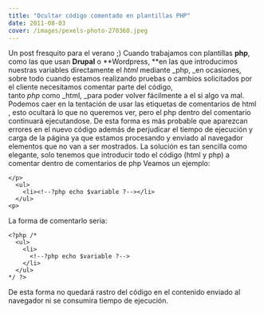```yaml
---
title: "Ocultar código comentado en plantillas PHP"
date: 2011-08-03
cover: /images/pexels-photo-270360.jpeg
---
```

Un post fresquito para el verano ;) Cuando trabajamos con plantillas **php**, como las que usan **Drupal** o **Wordpress, **en las que introducimos nuestras variables directamente el _html_ mediante _php, _en ocasiones, sobre todo cuando estamos realizando pruebas o cambios solicitados por el cliente necesitamos comentar parte del código, tanto _php_ como _html, _para poder volver fácilmente a el si algo va mal.   Podemos caer en la tentación de usar las etiquetas de comentarios de html **<!--** y **-->**, esto ocultará lo que no queremos ver, pero el php dentro del comentario continuará ejecutandose. De esta forma es más probable que aparezcan errores en el nuevo código además de perjudicar el tiempo de ejecución y carga de la página ya que estamos procesando y enviado al navegador elementos que no van a ser mostrados. La solución es tan sencilla como elegante, solo tenemos que introducir todo el código (html y php) a comentar dentro de comentarios de php Veamos un ejemplo:
```
</p>
  <ul>
    <li><!--?php echo $variable ?--></li>
  </ul>
<p>
```
La forma de comentarlo seria:
```
<?php /*
  <ul>
    <li>
      <!--?php echo $variable ?-->
    </li>
  </ul>
*/ ?> 
```

De esta forma no quedará rastro del código en el contenido enviado al navegador ni se consumira tiempo de ejecución.
